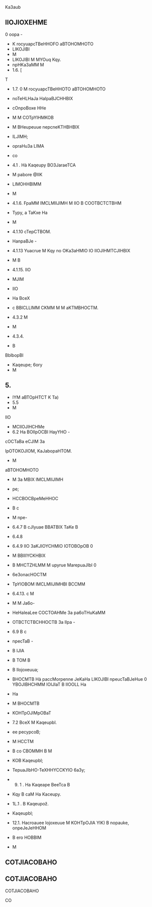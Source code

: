 <!-- image -->

Ka3aub

<!-- image -->

## IIOJIOXEHME

0 oopa -

- K rocyuapcTBeHHOFO aBTOHOMHOTO
- LIKOJIBI
- M
- LIKOJIBI M MYOuq Kqy.
- npHKa3aMM M
- 1.6. [

T

- 1.7. 0 M rocyuapcTBeHHOTO aBTOHOMHOTO
- noTeHLHaJa   HaIpaBJCHHBIX
- cOnpoBoxe HHe
- M M COTpYIHMKOB
- M BHeupeuue nepcneKTHBHBIX
- ILJIMH;
- opraHu3a LIMA
- co
- 4.1 . Hà Kaqeupy BO3JaraeTCA
- M pabore @IIK
- LIMOHHBIMM
- M
- 4.1.6. FpaMM   IMCLMIIJIMH M IIO B COOTBCTCTBHM
- Typy, a TaKxe Ha
- M
- 4.1.10 cTepCTBOM.
- HanpaBJe -

- 4.1.13 Yuacrue M Kqy no OKa3aHMIO IO IIOJIHMTCJIHBIX
- M B
- 4.1.15. IIO
- MJIM
- IIO
- Ha BceX
- c BBICLLIMM CKMM M M aKTMBHOCTM.
- 4.3.2 M
- M
- 4.3.4.
- B

BblbopBI

- Kaqeupe; 6ory
- M

## 5.

- IYM aBTOpHTCT K Ta)
- 5.5
- M

IIO

- MCIIOJIHCHMe
- 6.2 Ha BOIIpOCBI HayYHO -

cOCTaBa eCJIM 3a

IpOTOKOJIOM, KaJabopaHTOM.

- M

aBTOHOMHOTO

- M 3a MBIX IMCLMIIJIMH
- pe;
- HCCBOCBpeMeHHOC
- B c
- M npe-
- 6.4.7 B cJIyuae BBATBIX TaKe B
- 6.4.8
- 6.4.9 IIO 3aKJIOYCHMIO IOTOBOpOB 0
- M BBIIIYCKHBIX
- B MHCTZHLMM M upyrue MarepuaJIbI 0
- 6e3onacHOCTM
- TpYIOBOM IMCLMIIJIMHBI BCCMM
- 6.4.13. c M
- M M Ja6o-
- HeHaIeaLee COCTOAHMe 3a pa6oTHuKaMM
- OTBCTCTBCHHOCTB 3a Ilpa -
- 6.9 B c
- npecTaB -
- B IJIA
- B TOM B
- B Ilojoxeuua;
- BHOCMTB Hà paccMorpenne   JeKaHa LIKOJIBI npeucTaBJeHue 0 YBOJIBHCHMM IOIJIaT B IIOOLL Ha
- Ha
- M BHOCMTB
- KOHTpOJIMpOBaT
- 7.2 BceX M Kaqeupbl.
- ee pecypcoB;
- M HCCTM
- B co CBOMMH B M
- KOB Kaqeupbl;
- TepuaJlbHO-TeXHHYCCKYIO 6a3y;
- 9. 1 . Ha Kaqeape BeeTca B
- Kqy B caM Ha Kaceupy.
- 1L.1 . B Kaqeupož.
- Kaqeupbl;

- 12.1. Hacroauee Iojoxeuue M KOHTpOJIA YIK) B nopauke, onpeJeJeHHOM
- B ero HOBBIM
- M

<!-- image -->

## COTJIACOBAHO

## COTJIACOBAHO

COTJIACOBAHO

CO

<!-- image -->

<!-- image -->

<!-- image -->
